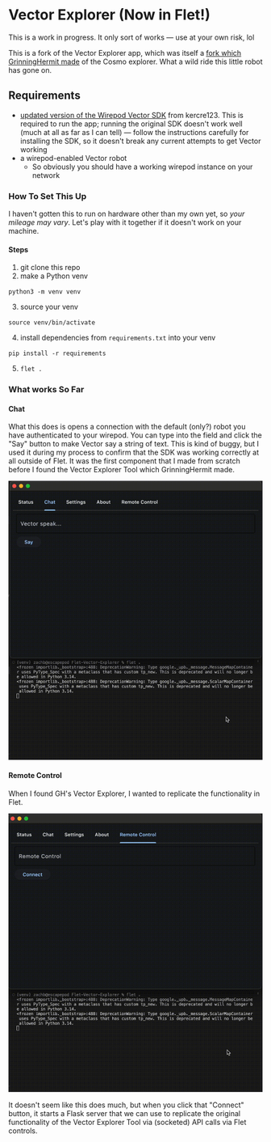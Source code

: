 # Vector Explorer (Now in Flet!)

This is a work in progress. It only sort of works — use at your own risk, lol

This is a fork of the Vector Explorer app, which was itself a [fork which GrinningHermit made](https://github.com/GrinningHermit/Vector-Explorer-Tool/) of the Cosmo explorer. What a wild ride this little robot has gone on.

## Requirements

* [updated version of the Wirepod Vector SDK](https://github.com/kercre123/wirepod-vector-python-sdk) from kercre123. This is required to run the app; running the original SDK doesn't work well (much at all as far as I can tell) — follow the instructions carefully for installing the SDK, so it doesn't break any current attempts to get Vector working
* a wirepod-enabled Vector robot
  * So obviously you should have a working wirepod instance on your network

### How To Set This Up

I haven't gotten this to run on hardware other than my own yet, so *your mileage may vary*. Let's play with it together if it doesn't work on your machine.

#### Steps

1. git clone this repo
2. make a Python venv

  ```shell
  python3 -m venv venv
  ```

3. source your venv

  ```shell
  source venv/bin/activate
  ```

4. install dependencies from `requirements.txt` into your venv

  ```shell
  pip install -r requirements
  ```

5. `flet .`

### What works So Far

#### Chat

What this does is opens a connection with the default (only?) robot you have authenticated to your wirepod. You can type into the field and click the "Say" button to make Vector say a string of text. This is kind of buggy, but I used it during my process to confirm that the SDK was working correctly at all outside of Flet. It was the first component that I made from scratch before I found the Vector Explorer Tool which GrinningHermit made.

![Explorer Chat](./docs/img/explorer_chat.gif)

#### Remote Control

When I found GH's Vector Explorer, I wanted to replicate the functionality in Flet.

![Remote Control](./docs/img/explorer_remotecontrol.gif)

It doesn't seem like this does much, but when you click that "Connect" button, it starts a Flask server that we can use to replicate the original functionality of the Vector Explorer Tool via (socketed) API calls via Flet controls.

